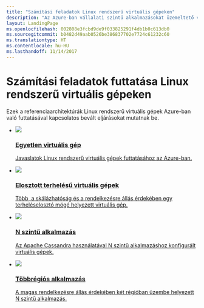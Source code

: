 ```yaml
---
title: "Számítási feladatok Linux rendszerű virtuális gépeken"
description: "Az Azure-ban vállalati szintű alkalmazásokat üzemeltető virtuális gépek üzembe helyezéséhez ismertet néhány gyakori architektúrát."
layout: LandingPage
ms.openlocfilehash: 002808e3fcbd9de9f033825291f4db1b0c613db0
ms.sourcegitcommit: b0482d49aab0526be386837702e7724c61232c60
ms.translationtype: HT
ms.contentlocale: hu-HU
ms.lasthandoff: 11/14/2017
---
```

# <a name="running-linux-vm-workloads"></a>Számítási feladatok futtatása Linux rendszerű virtuális gépeken

Ezek a referenciaarchitektúrák Linux rendszerű virtuális gépek Azure-ban való futtatásával kapcsolatos bevált eljárásokat mutatnak be. 

<ul class="panelContent">
    <li>
        <a href="./single-vm.md">
            <div class="cardSize">
                <div class="cardPadding">
                    <div class="card">
                        <div class="cardImageOuter">
                            <div class="cardImage">
                                <img src="./images/single-vm.svg"/>
                            </div>
                        </div>
                        <div class="cardText">
                            <h3>Egyetlen virtuális gép</h3>
                            <p>Javaslatok Linux rendszerű virtuális gépek futtatásához az Azure-ban.</p>
                        </div>
                    </div>
                </div>
            </div>
        </a>
    </li>
    <li>
        <a href="./multi-vm.md">
            <div class="cardSize">
                <div class="cardPadding">
                    <div class="card">
                        <div class="cardImageOuter">
                            <div class="cardImage">
                            <img src="./images/multi-vm.svg">
                            </div>
                        </div>
                        <div class="cardText">
                            <h3>Elosztott terhelésű virtuális gépek</h3>
                            <p>Több, a skálázhatóság és a rendelkezésre állás érdekében egy terheléselosztó mögé helyezett virtuális gép.</p>
                        </div>
                    </div>
                </div>
            </div>
        </a>
    </li>
    <li>
        <a href="./n-tier.md">
            <div class="cardSize">
                <div class="cardPadding">
                    <div class="card">
                        <div class="cardImageOuter">
                            <div class="cardImage">
                            <img src="./images/n-tier.svg">
                            </div>
                        </div>
                        <div class="cardText">
                            <h3>N szintű alkalmazás</h3>
                            <p>Az Apache Cassandra használatával N szintű alkalmazáshoz konfigurált virtuális gépek.</p>
                        </div>
                    </div>
                </div>
            </div>
        </a>
    </li>
    <li>
        <a href="./multi-region-application.md">
            <div class="cardSize">
                <div class="cardPadding">
                    <div class="card">
                        <div class="cardImageOuter">
                            <div class="cardImage">
                            <img src="./images/multi-region-application.svg">
                            </div>
                        </div>
                        <div class="cardText">
                            <h3>Többrégiós alkalmazás</h3>
                            <p>A magas rendelkezésre állás érdekében két régióban üzembe helyezett N szintű alkalmazás.</p>
                        </div>
                    </div>
                </div>
            </div>
        </a>
    </li>
</ul>

